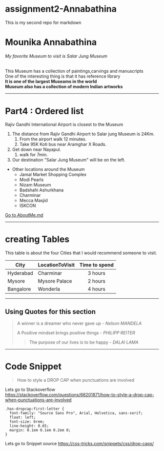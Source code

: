 # assignment2-Annabathina
This is my second repo for markdown <br>
# Mounika Annabathina <br>
###### My favorite Museum to visit is Salar Jung Museum <br>
This Museum has a collection of paintings,carvings and manuscripts <br>
One of the interesting thing is that it has reference library <br>
**It is one of the largest Museams in the world**<br>
**Museum also has a collection of modern Indian artworks**

*******

# Part4 : Ordered list
Rajiv Gandhi International Airport is closest to the Museum
1. The distance from Rajiv Gandhi Airport to Salar jung Museum is 24Km.
     1.  From the airport walk 12 minutes.
     1. Take 95K Koti bus near Aramghar X Roads.
2. Get down near Nayapul.  
     1. walk for 7min.
3. Our destination \"Salar Jung Museum" will be on the left.
* Other locations around the Museum
    * Jamal Market Shopping Complex
    * Modi Pearls
    * Nizam Museum
    * Badshahi Ashurkhana
    * Charminar
    * Mecca Masjid
    * ISKCON <br>

[Go to AboutMe.md](AboutMe.md)

****

 # creating Tables

 This table is about the four Cities that I would recommend someone to visit. <br>

 | City  |  LocationToVisit |   Time to spend  |
 | --- |  ---  | :---: |
 | Hyderabad | Charminar |  3 hours |
 | Mysore | Mysore Palace |  2 hours |
 | Bangalore | Wonderla | 4 hours | 


 *****


 ## Using Quotes for this section


>  A winner is a dreamer who never gave up - *Nelson MANDELA*
> 
> A Positive mindset brings positive things - *PHILIPP REITER*
>> The purpose of our lives is to be happy - *DALAI LAMA*

****

# Code Snippet

> How to style a DROP CAP when punctuations are involved

Lets go to Stackoverflow <https://stackoverflow.com/questions/66201871/how-to-style-a-drop-cap-when-punctuations-are-involved>

```
.has-dropcap:first-letter {
  font-family: "Source Sans Pro", Arial, Helvetica, sans-serif;
  float: left;
  font-size: 6rem;
  line-height: 0.65;
  margin: 0.1em 0.1em 0.2em 0;
}
```
Lets go to Snippet source <https://css-tricks.com/snippets/css/drop-caps/>







 






